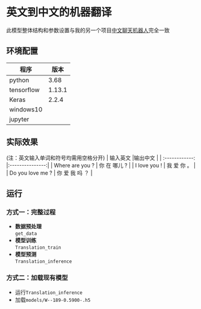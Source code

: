 # 英文到中文的机器翻译
此模型整体结构和参数设置与我的另一个项目[中文聊天机器人](https://github.com/jiayiwang5/Chinese-ChatBot)完全一致
## 环境配置
| 程序         | 版本      |
| ---------- | ------- |
| python     | 3.68    |
| tensorflow | 1.13.1  |
| Keras      | 2.2.4   |
| windows10  |         |
| jupyter    |         |
## 实际效果
(注：英文输入单词和符号均需用空格分开)
| 输入英文 |输出中文  |
| :------------: |:---------------:|
| Where are you ?      | 你 在 哪儿 ? |
| I love you !      |  我 爱 你 。       |
| Do you love me ?  |  你 爱 我 吗 ？       |

## 运行
### 方式一：完整过程
- **数据预处理**<br>
  `get_data`<br>
- **模型训练**<br>
  `Translation_train`<br>
- **模型预测**<br>
  `Translation_inference`<br>
### 方式二：加载现有模型
- 运行`Translation_inference`<br>
- 加载`models/W--189-0.5900-.h5` 
